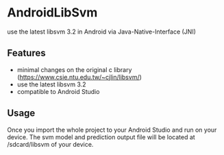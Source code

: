 # AndroidLibSvm

use the latest libsvm 3.2 in Android via Java-Native-Interface (JNI)

## Features
- minimal changes on the original c library (https://www.csie.ntu.edu.tw/~cjlin/libsvm/)
- use the latest libsvm 3.2
- compatible to Android Studio

## Usage
Once you import the whole project to your Android Studio and run on your device. The svm model and prediction output file will be located at /sdcard/libsvm of your device. 
